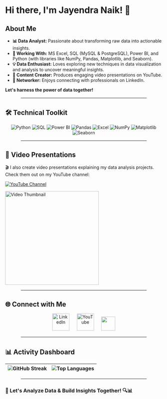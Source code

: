 # Hi there, I'm Jayendra Naik! 👋

## About Me

- **📊 Data Analyst:** Passionate about transforming raw data into actionable insights.
- **💼 Working With:** MS Excel, SQL (MySQL & PostgreSQL), Power BI, and Python (with libraries like NumPy, Pandas, Matplotlib, and Seaborn).
- **💡 Data Enthusiast:** Loves exploring new techniques in data visualization and analysis to uncover meaningful insights.
- **🎥 Content Creator:** Produces engaging video presentations on YouTube.
- **🤝 Networker:** Enjoys connecting with professionals on LinkedIn.

**Let's harness the power of data together!**

<hr style="border: 3px solid white; margin: 1em auto; width: 80%;">

## 🛠️ **Technical Toolkit**

<div align="center">
  <img src="https://img.shields.io/badge/-Python-3776AB?logo=python&logoColor=white" alt="Python">
  <img src="https://img.shields.io/badge/-SQL-4479A1?logo=postgresql&logoColor=white" alt="SQL">
  <img src="https://img.shields.io/badge/-Power_BI-F2C811?logo=powerbi&logoColor=black" alt="Power BI">
  <img src="https://img.shields.io/badge/-Pandas-150458?logo=pandas&logoColor=white" alt="Pandas">
  <img src="https://img.shields.io/badge/-Advanced_Excel-217346?logo=microsoftexcel&logoColor=white" alt="Excel">
  <img src="https://img.shields.io/badge/-NumPy-013243?logo=numpy&logoColor=white" alt="NumPy">
  <img src="https://img.shields.io/badge/-Matplotlib-11557C?logo=matplotlib&logoColor=white" alt="Matplotlib">
  <img src="https://img.shields.io/badge/-Seaborn-5B8FA3?logo=seaborn&logoColor=white" alt="Seaborn">
</div>

<hr style="border: 3px solid white; margin: 1em auto; width: 80%;">

## 🎥 Video Presentations

🎬 I also create video presentations explaining my data analysis projects. Check them out on my YouTube channel:

[![YouTube Channel](https://img.shields.io/badge/YouTube-My%20Videos-red?logo=youtube)](https://www.youtube.com/@JayendraNaik-ss5fj)


<a href="https://youtu.be/GT3YB2slgOY?si=7aoqI_YpJi4IhRr7">
  <img src=https://i.imgur.com/39TAQ1f.png width="300" alt="Video Thumbnail"/>
</a>


<hr style="border: 3px solid white; margin: 1em auto; width: 80%;">


## 🌐 **Connect with Me**
<div align="center">
  <a href=https://www.linkedin.com/in/jayendranaik032002/ style="text-decoration:none; border:0; outline:none;">
    <img src="https://img.icons8.com/fluency/48/linkedin.png" width="55" style="border:0; outline:none;" alt="LinkedIn"/>
  </a>
  &nbsp;&nbsp;&nbsp;&nbsp;
  <a href=https://www.youtube.com/@JayendraNaik-ss5fj style="text-decoration:none; border:0; outline:none;">
    <img src="https://img.icons8.com/color/48/youtube--v1.png" width="55" style="border:0; outline:none;" alt="YouTube"/>
  </a>
  &nbsp;&nbsp;&nbsp;&nbsp;
  <a href="https://mail.google.com/mail/?view=cm&to=jayendranaik00@gmail.com" target="_blank">
  <img src="https://img.icons8.com/color/48/gmail-new.png" width="45">
</a>
</div>

<hr style="border: 3px solid white; margin: 1em auto; width: 80%;">


## 📊 **Activity Dashboard**
<div align="center">

| ![GitHub Streak](https://streak-stats.demolab.com?user=jayendranaik&theme=dark&hide_border=true) | ![Top Languages](https://github-readme-stats.vercel.app/api/top-langs/?username=JayendraNaik&layout=compact&theme=vision-friendly-dark) |
|-------------------------------------------------------------------------------------------------|----------------------------------------------------------------------------|
</div>

<hr style="border: 3px solid white; margin: 1em auto; width: 80%;">

### 🚀 Let's Analyze Data & Build Insights Together! 🔍📊
